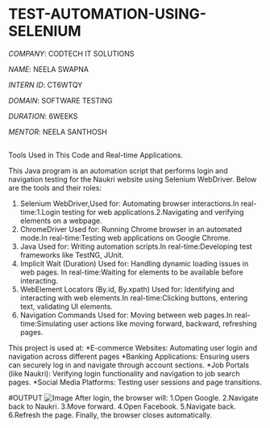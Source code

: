 # TEST-AUTOMATION-USING-SELENIUM

*COMPANY*: CODTECH IT SOLUTIONS

*NAME*: NEELA SWAPNA

*INTERN ID*: CT6WTQY

*DOMAIN*: SOFTWARE TESTING

*DURATION*: 6WEEKS

*MENTOR*: NEELA SANTHOSH

##
Tools Used in This Code and Real-time Applications.

This Java program is an automation script that performs login and navigation testing for the Naukri website using Selenium WebDriver. Below are the tools and their roles:

1. Selenium WebDriver,Used for: Automating browser interactions.In real-time:1.Login testing for web applications.2.Navigating and verifying elements on a webpage.
2. ChromeDriver
Used for: Running Chrome browser in an automated mode.In real-time:Testing web applications on Google Chrome.
3. Java
Used for: Writing automation scripts.In real-time:Developing test frameworks like TestNG, JUnit.
4. Implicit Wait (Duration)
Used for: Handling dynamic loading issues in web pages. In real-time:Waiting for elements to be available before interacting.
5. WebElement Locators (By.id, By.xpath)
Used for: Identifying and interacting with web elements.In real-time:Clicking buttons, entering text, validating UI elements.
6. Navigation Commands
Used for: Moving between web pages.In real-time:Simulating user actions like moving forward, backward, refreshing pages.

This project is used at:
*E-commerce Websites: Automating user login and navigation across different pages
*Banking Applications: Ensuring users can securely log in and navigate through account sections.
*Job Portals (like Naukri): Verifying login functionality and navigation to job search pages.
*Social Media Platforms: Testing user sessions and page transitions.

#OUTPUT
![Image](https://github.com/user-attachments/assets/7b665cfe-207f-4652-95bf-f03c404e8b4e)
After login, the browser will:
1.Open Google.
2.Navigate back to Naukri.
3.Move forward.
4.Open Facebook.
5.Navigate back.
6.Refresh the page.
Finally, the browser closes automatically.


